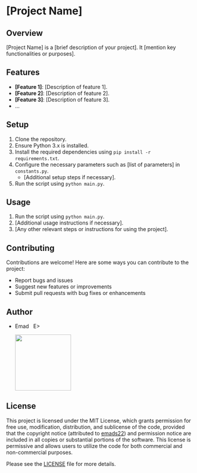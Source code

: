 # [Project Name]

## Overview
[Project Name] is a [brief description of your project]. It [mention key functionalities or purposes].

## Features
- **[Feature 1]**: [Description of feature 1].
- **[Feature 2]**: [Description of feature 2].
- **[Feature 3]**: [Description of feature 3].
- ...

## Setup
1. Clone the repository.
2. Ensure Python 3.x is installed.
3. Install the required dependencies using `pip install -r requirements.txt`.
4. Configure the necessary parameters such as [list of parameters] in `constants.py`.
   - [Additional setup steps if necessary].
5. Run the script using `python main.py`.

## Usage
1. Run the script using `python main.py`.
2. [Additional usage instructions if necessary].
3. [Any other relevant steps or instructions for using the project].

## Contributing

Contributions are welcome! Here are some ways you can contribute to the project:
- Report bugs and issues
- Suggest new features or improvements
- Submit pull requests with bug fixes or enhancements

## Author
- Emad &nbsp; E>
  
  [<img src="https://img.shields.io/badge/GitHub-Profile-blue?logo=github" width="150">](https://github.com/emads22)

## License
This project is licensed under the MIT License, which grants permission for free use, modification, distribution, and sublicense of the code, provided that the copyright notice (attributed to [emads22](https://github.com/emads22)) and permission notice are included in all copies or substantial portions of the software. This license is permissive and allows users to utilize the code for both commercial and non-commercial purposes.

Please see the [LICENSE](LICENSE) file for more details.


